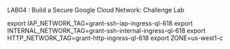 LAB04 : Build a Secure Google Cloud Network: Challenge Lab 

export IAP_NETWORK_TAG=grant-ssh-iap-ingress-ql-618
export INTERNAL_NETWORK_TAG=grant-ssh-internal-ingress-ql-618
export HTTP_NETWORK_TAG=grant-http-ingress-ql-618
export ZONE=us-west1-c




